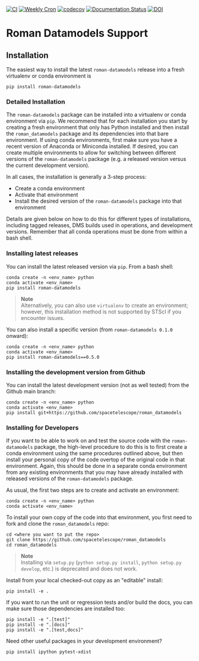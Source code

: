 [![CI](https://github.com/spacetelescope/roman_datamodels/actions/workflows/ci.yml/badge.svg)](https://github.com/spacetelescope/roman_datamodels/actions/workflows/ci.yml)
[![Weekly Cron](https://github.com/spacetelescope/roman_datamodels/actions/workflows/ci_cron.yml/badge.svg)](https://github.com/spacetelescope/roman_datamodels/actions/workflows/ci_cron.yml)
[![codecov](https://codecov.io/gh/spacetelescope/roman_datamodels/branch/main/graph/badge.svg)](https://codecov.io/gh/spacetelescope/roman_datamodels)
[![Documentation Status](https://readthedocs.org/projects/roman-datamodels/badge/?version=latest)](https://roman-datamodels.readthedocs.io/en/latest/?badge=latest)
[![DOI](https://zenodo.org/badge/338118033.svg)](https://doi.org/10.5281/zenodo.16048708)

# Roman Datamodels Support

## Installation

The easiest way to install the latest `roman-datamodels` release into a fresh virtualenv or conda environment is

    pip install roman-datamodels

### Detailed Installation

The `roman-datamodels` package can be installed into a virtualenv or conda environment via `pip`. We recommend that for each
installation you start by creating a fresh environment that only has Python installed and then install the `roman_datamodels`
package and its dependencies into that bare environment. If using conda environments, first make sure you have a recent
version of Anaconda or Miniconda installed. If desired, you can create multiple environments to allow for switching
between different versions of the `roman-datamodels` package (e.g. a released version versus the current development version).

In all cases, the installation is generally a 3-step process:

* Create a conda environment
* Activate that environment
* Install the desired version of the `roman-datamodels` package into that environment

Details are given below on how to do this for different types of installations, including tagged releases, DMS builds
used in operations, and development versions. Remember that all conda operations must be done from within a bash shell.

### Installing latest releases

You can install the latest released version via `pip`. From a bash shell:

    conda create -n <env_name> python
    conda activate <env_name>
    pip install roman-datamodels

> **Note**\
> Alternatively, you can also use `virtualenv` to create an environment;
> however, this installation method is not supported by STScI if you encounter issues.

You can also install a specific version (from `roman-datamodels 0.1.0` onward):

    conda create -n <env_name> python
    conda activate <env_name>
    pip install roman-datamodels==0.5.0

### Installing the development version from Github

You can install the latest development version (not as well tested) from the Github main branch:

    conda create -n <env_name> python
    conda activate <env_name>
    pip install git+https://github.com/spacetelescope/roman_datamodels

### Installing for Developers

If you want to be able to work on and test the source code with the `roman-datamodels` package, the high-level procedure to do
this is to first create a conda environment using the same procedures outlined above, but then install your personal
copy of the code overtop of the original code in that environment. Again, this should be done in a separate conda
environment from any existing environments that you may have already installed with released versions of the `roman-datamodels`
package.

As usual, the first two steps are to create and activate an environment:

    conda create -n <env_name> python
    conda activate <env_name>

To install your own copy of the code into that environment, you first need to fork and clone the `roman_datamodels` repo:

    cd <where you want to put the repo>
    git clone https://github.com/spacetelescope/roman_datamodels
    cd roman_datamodels

> **Note**\
> Installing via `setup.py` (`python setup.py install`, `python setup.py develop`, etc.) is deprecated and does not work.

Install from your local checked-out copy as an "editable" install:

    pip install -e .

If you want to run the unit or regression tests and/or build the docs, you can make sure those dependencies are
installed too:

    pip install -e ".[test]"
    pip install -e ".[docs]"
    pip install -e ".[test,docs]"

Need other useful packages in your development environment?

    pip install ipython pytest-xdist

